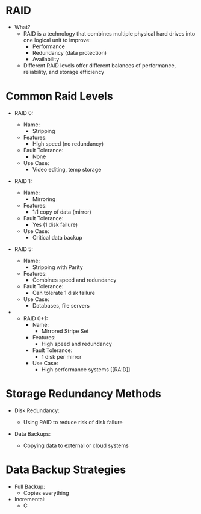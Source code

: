 # RAID
- What?
	- RAID is a technology that combines multiple physical hard drives into one logical unit to improve:
		- Performance
		- Redundancy (data protection)
		- Availability
	- Different RAID levels offer different balances of performance, reliability, and storage efficiency

# Common Raid Levels
- RAID 0:
	- Name:
		- Stripping
	- Features:
		- High speed (no redundancy)
	- Fault Tolerance:
		- None
	- Use Case:
		- Video editing, temp storage
		
- RAID 1:
	- Name:
		- Mirroring
	- Features:
		- 1:1 copy of data (mirror)
	- Fault Tolerance:
		- Yes (1 disk failure)
	- Use Case:
		- Critical data backup
		
- RAID 5:
	- Name:
		- Stripping with Parity
	- Features:
		- Combines speed and redundancy
	- Fault Tolerance:
		- Can tolerate 1 disk failure
	- Use Case:
		- Databases, file servers
		
- - RAID 0+1:
	- Name:
		- Mirrored Stripe Set
	- Features:
		- High speed and redundancy
	- Fault Tolerance:
		- 1 disk per mirror
	- Use Case:
		- High performance systems
[[RAID]]

# Storage Redundancy Methods
- Disk Redundancy:
	- Using RAID to reduce risk of disk failure
	
- Data Backups:
	- Copying data to external or cloud systems

# Data Backup Strategies
- Full Backup:
	- Copies everything
- Incremental:
	- C